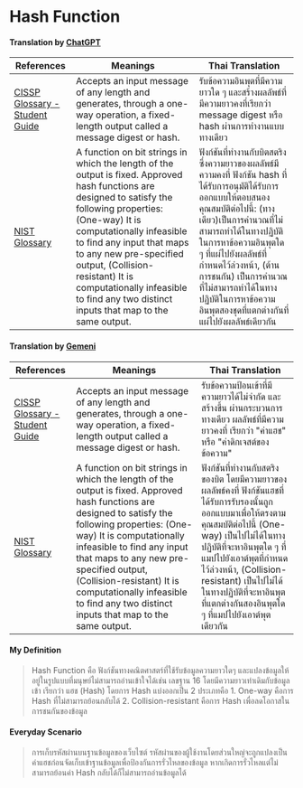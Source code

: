 # **Hash Function**  

#### Translation by [ChatGPT](https://chatgpt.com/)

| References | Meanings | Thai Translation |
| ---- | ---- | ---- |
| [CISSP Glossary - Student Guide](https://www.isc2.org/certifications/cissp/cissp-student-glossary#h) | Accepts an input message of any length and generates, through a one-way operation, a fixed-length output called a message digest or hash. | รับข้อความอินพุตที่มีความยาวใด ๆ และสร้างผลลัพธ์ที่มีความยาวคงที่เรียกว่า message digest หรือ hash ผ่านการทำงานแบบทางเดียว |
| [NIST Glossary](https://csrc.nist.gov/glossary) | A function on bit strings in which the length of the output is fixed. Approved hash functions are designed to satisfy the following properties: (One-way) It is computationally infeasible to find any input that maps to any new pre-specified output, (Collision-resistant) It is computationally infeasible to find any two distinct inputs that map to the same output. | ฟังก์ชันที่ทำงานกับบิตสตริง ซึ่งความยาวของผลลัพธ์มีความคงที่ ฟังก์ชัน hash ที่ได้รับการอนุมัติได้รับการออกแบบให้ตอบสนองคุณสมบัติต่อไปนี้: (ทางเดียว)เป็นการคำนวณที่ไม่สามารถทำได้ในทางปฏิบัติในการหาข้อความอินพุตใด ๆ ที่แผ่ไปยังผลลัพธ์ที่กำหนดไว้ล่วงหน้า, (ต้านการชนกัน) เป็นการคำนวณที่ไม่สามารถทำได้ในทางปฏิบัติในการหาข้อความอินพุตสองชุดที่แตกต่างกันที่แผ่ไปยังผลลัพธ์เดียวกัน |

#### Translation by [Gemeni](https://gemini.google.com/)

| References | Meanings | Thai Translation |
| ---- | ---- | ---- |
| [CISSP Glossary - Student Guide](https://www.isc2.org/certifications/cissp/cissp-student-glossary#h) | Accepts an input message of any length and generates, through a one-way operation, a fixed-length output called a message digest or hash. | รับข้อความป้อนเข้าที่มีความยาวได้ไม่จำกัด และสร้างขึ้น ผ่านกระบวนการทางเดียว ผลลัพธ์ที่มีความยาวคงที่ เรียกว่า "ค่าแฮช" หรือ "ค่าดิกเจสต์ของข้อความ" |
| [NIST Glossary](https://csrc.nist.gov/glossary) | A function on bit strings in which the length of the output is fixed. Approved hash functions are designed to satisfy the following properties: (One-way) It is computationally infeasible to find any input that maps to any new pre-specified output, (Collision-resistant) It is computationally infeasible to find any two distinct inputs that map to the same output. | ฟังก์ชันที่ทำงานกับสตริงของบิต โดยมีความยาวของผลลัพธ์คงที่ ฟังก์ชันแฮชที่ได้รับการรับรองนั้นถูกออกแบบมาเพื่อให้ตรงตามคุณสมบัติต่อไปนี้ (One-way) เป็นไปไม่ได้ในทางปฏิบัติที่จะหาอินพุตใด ๆ ที่แมปไปยังเอาต์พุตที่กำหนดไว้ล่วงหน้า, (Collision-resistant) เป็นไปไม่ได้ในทางปฏิบัติที่จะหาอินพุตที่แตกต่างกันสองอินพุตใด ๆ ที่แมปไปยังเอาต์พุตเดียวกัน |

#### My Definition
> Hash Function คือ ฟังก์ชันทางคณิตศาสตร์ที่ใช้รับข้อมูลความยาวใดๆ และแปลงข้อมูลให้อยู่ในรูปแบบที่มนุษย์ไม่สามารถอ่านเข้าใจได้เช่น เลขฐาน 16 โดยมีความยาวเท่าเดิมกับข้อมูลเข้า เรียกว่า แฮช (Hash) โดยการ Hash แบ่งออกเป็น 2 ประเภทคือ 1. One-way คือการ Hash ที่ไม่สามารถย้อนกลับได้ 2. Collision-resistant คือการ Hash เพื่อลดโอกาสในการชนกันของข้อมูล

#### Everyday Scenario
> การเก็บรหัสผ่านบนฐานข้อมูลของเว็บไซต์ รหัสผ่านของผู้ใช้งานโดยส่วนใหญ่จะถูกแปลงเป็นค่าแฮชก่อนจัดเก็บเข้าฐานข้อมูลเพื่อป้องกันการรั่วไหลของข้อมูล หากเกิดการรั่วไหลแต่ไม่สามารถย้อนค่า Hash กลับได้ก็ไม่สามารถอ่านข้อมูลได้